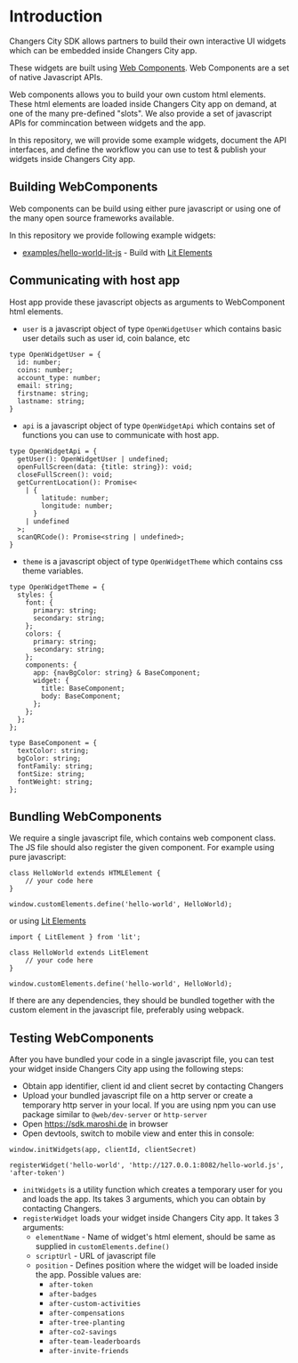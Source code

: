 # Introduction

Changers City SDK allows partners to build their own interactive UI widgets which can be embedded inside 
Changers City app. 

These widgets are built using [Web Components](https://www.webcomponents.org/introduction). Web Components are a set of native Javascript APIs.

Web components allows you to build your own custom html elements. These html elements are loaded inside Changers City app on demand, at one of the many pre-defined "slots". We also provide a set of javascript APIs for commincation between widgets and the app. 

In this repository, we will provide some example widgets, document the API interfaces, and define the workflow you can use to test & publish your widgets inside Changers City app. 

## Building WebComponents

Web components can be build using either pure javascript or using one of the many open source frameworks available. 

In this repository we provide following example widgets:
* [examples/hello-world-lit-js](examples/hello-world-lit-js) - Build with [Lit Elements](https://lit.dev/)

## Communicating with host app

Host app provide these javascript objects as arguments to WebComponent html elements. 
* `user` is a javascript object of type `OpenWidgetUser` which contains basic user details such as user id, coin balance, etc

```
type OpenWidgetUser = {
  id: number;
  coins: number;
  account_type: number;
  email: string;
  firstname: string;
  lastname: string;
}
```
* `api` is a javascript object of type `OpenWidgetApi` which contains set of functions you can use to communicate with host app.

```
type OpenWidgetApi = {
  getUser(): OpenWidgetUser | undefined;
  openFullScreen(data: {title: string}): void;
  closeFullScreen(): void;
  getCurrentLocation(): Promise<
    | {
        latitude: number;
        longitude: number;
      }
    | undefined
  >;
  scanQRCode(): Promise<string | undefined>;
}
```

* `theme` is a javascript object of type `OpenWidgetTheme` which contains css theme variables.

```
type OpenWidgetTheme = {
  styles: {
    font: {
      primary: string;
      secondary: string;
    };
    colors: {
      primary: string;
      secondary: string;
    };
    components: {
      app: {navBgColor: string} & BaseComponent;
      widget: {
        title: BaseComponent;
        body: BaseComponent;
      };
    };
  };
};

type BaseComponent = {
  textColor: string;
  bgColor: string;
  fontFamily: string;
  fontSize: string;
  fontWeight: string;
};
```

## Bundling WebComponents
We require a single javascript file, which contains web component class. The JS file should also register the given component. For example using pure javascript: 
```
class HelloWorld extends HTMLElement {
    // your code here
}

window.customElements.define('hello-world', HelloWorld);
```

or using [Lit Elements](https://lit.dev/)

```
import { LitElement } from 'lit';

class HelloWorld extends LitElement
    // your code here
}

window.customElements.define('hello-world', HelloWorld);
```

If there are any dependencies, they should be bundled together with the custom element in the javascript file, preferably using webpack.


## Testing WebComponents

After you have bundled your code in a single javascript file, you can test your widget inside Changers City app using the following steps:
* Obtain app identifier, client id and client secret by contacting Changers
* Upload your bundled javascript file on a http server or create a temporary http server in your local. If you are using npm you can use package similar to `@web/dev-server` or `http-server`
* Open https://sdk.maroshi.de in browser
* Open devtools, switch to mobile view and enter this in console: 
```
window.initWidgets(app, clientId, clientSecret)

registerWidget('hello-world', 'http://127.0.0.1:8082/hello-world.js', 'after-token')
```
* `initWidgets` is a utility function which creates a temporary user for you and loads the app. Its takes 3 arguments, which you can obtain by contacting Changers.
* `registerWidget` loads your widget inside Changers City app. It takes 3 arguments:
    * `elementName` - Name of widget's html element, should be same as supplied in `customElements.define()`
    * `scriptUrl` - URL of javascript file
    * `position` - Defines position where the widget will be loaded inside the app. Possible values are: 
        * `after-token`
        * `after-badges`
        * `after-custom-activities`
        * `after-compensations`
        * `after-tree-planting`
        * `after-co2-savings`
        * `after-team-leaderboards`
        * `after-invite-friends`




